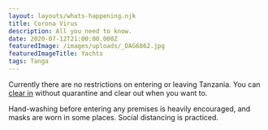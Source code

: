 ```yaml
---
layout: layouts/whats-happening.njk
title: Corona Virus
description: All you need to know.
date: 2020-07-12T21:00:00.000Z
featuredImage: /images/uploads/_DAG6862.jpg
featuredImageTitle: Yachts
tags: Tanga
---
```


Currently there are no restrictions on entering or leaving Tanzania. You can [clear in](/clearing-in/) without quarantine and clear out when you want to.

Hand-washing before entering any premises is heavily encouraged, and masks are worn in some places. Social distancing is practiced.